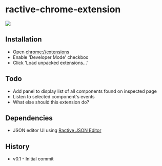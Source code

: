 # ractive-chrome-extension

![](http://i.imgur.com/qpo0zSE.png)

## Installation

 * Open [chrome://extensions](chrome://extensions)
 * Enable 'Developer Mode' checkbox
 * Click 'Load unpacked extensions...'

## Todo

 * Add panel to display list of all components found on inspected page
 * Listen to selected component's events
 * What else should this extension do?

## Dependencies

 * JSON editor UI using [Ractive JSON Editor](https://github.com/evs-chris/ractive-json-editor)

## History

 * v0.1 - Initial commit